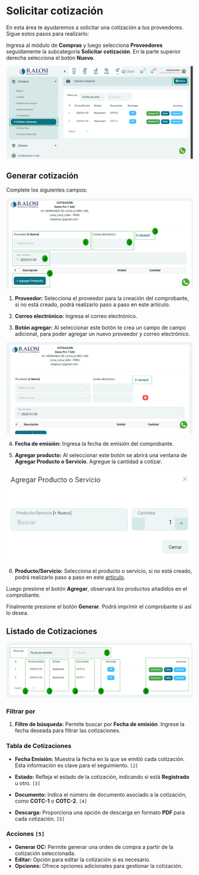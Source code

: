 # Solicitar cotización

En esta área te ayudaremos a solicitar una cotización a tus proveedores. Sigue estos pasos para realizarlo:

Ingresa al módulo de **Compras** y luego selecciona **Proveedores** seguidamente la subcategoría **Solicitar cotización**. En la parte superior derecha selecciona el botón **Nuevo**.

![Alt text](img/cotizacin1.jpg)

## Generar cotización

Complete los siguientes campos:

![Alt text](img/cotizacin4.jpg)

1. **Proveedor:** Selecciona el proveedor para la creación del comprobante, si no está creado, podrá realizarlo paso a paso en este artículo.

2. **Correo electrónico:** Ingresa el correo electrónico.

3. **Botón agregar:** Al seleccionar este botón te crea un campo de campo adicional, para poder agregar un nuevo proveedor y correo electrónico.

![Alt text](img/proveedores9.jpg)

4. **Fecha de emisión:** Ingresa la fecha de emisión del comprobante.

5. **Agregar producto:** Al seleccionar este botón se abrirá una ventana de **Agregar Producto o Servicio**. Agregue la cantidad a cotizar.

![Alt text](img/proveedores10.jpg)

6. **Producto/Servicio:** Selecciona el producto o servicio, si no está creado, podrá realizarlo paso a paso en este [artículo](#art).

Luego presione el botón **Agregar**, observará los productos añadidos en el comprobante.

Finalmente presione el botón **Generar**. Podrá imprimir el comprobante si así lo desea.
 
## Listado de Cotizaciones

![Alt text](img/proveedores10_listado.jpg)

### Filtrar por  

1. **Filtro de búsqueda:** Permite buscar por **Fecha de emisión**. Ingrese la fecha deseada para filtrar las cotizaciones.  

### Tabla de Cotizaciones    
  
- **Fecha Emisión:** Muestra la fecha en la que se emitió cada cotización. Esta información es clave para el seguimiento. `[2]`  
  
- **Estado:** Refleja el estado de la cotización, indicando si está **Registrado** u otro. `[3]`  
  
- **Documento:** Indica el número de documento asociado a la cotización, como **COTC-1** o **COTC-2**. `[4]`  
  
- **Descarga:** Proporciona una opción de descarga en formato **PDF** para cada cotización. `[5]`  

### Acciones  `[5]` 

- **Generar OC:** Permite generar una orden de compra a partir de la cotización seleccionada.  
- **Editar:** Opción para editar la cotización si es necesario.  
- **Opciones:** Ofrece opciones adicionales para gestionar la cotización.